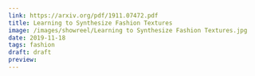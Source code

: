 ```yaml
---
link: https://arxiv.org/pdf/1911.07472.pdf
title: Learning to Synthesize Fashion Textures
image: /images/showreel/Learning to Synthesize Fashion Textures.jpg
date: 2019-11-18
tags: fashion
draft: draft
preview:
---
```




